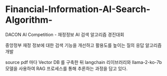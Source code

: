 # Financial-Information-AI-Search-Algorithm-
DACON AI Competition - 재정정보 AI 검색 알고리즘 경진대회

중앙정부 재정 정보에 대한 검색 기능을 개선하고 활용도를 높이는 질의 응답 알고리즘 개발

source pdf 마다 Vector DB 를 구축한 뒤 langchain 리이브러리와 llama-2-ko-7b 모델을 사용하여 RAG 프로세스를 통해 추론하는 과정을 담고 있다.